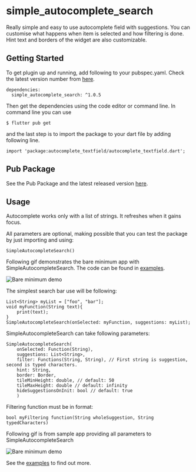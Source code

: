 # simple_autocomplete_search

Really simple and easy to use autocomplete field with suggestions. You can customise what happens when item is selected and how filtering is done. Hint text and borders of the widget are also customizable.

## Getting Started

To get plugin up and running, add following to your pubspec.yaml. Check the latest version number from [here](https://pub.dev/packages/simple_autocomplete_search).
```
dependencies:
  simple_autocomplete_search: ^1.0.5
```
Then get the dependencies using the code editor or command line. In command line you can use
```
$ flutter pub get
```
and the last step is to import the package to your dart file by adding following line.

```
import 'package:autocomplete_textfield/autocomplete_textfield.dart';
```
 ## Pub Package
 See the Pub Package and the latest released version [here](https://pub.dev/packages/simple_autocomplete_search).

## Usage

Autocomplete works only with a list of strings. It refreshes when it gains focus.

All parameters are optional, making possible that you can test the package by just importing and using:
```
SimpleAutocompleteSearch()
```
Following gif demonstrates the bare minimum app with SimpleAutocompleteSearch. The code can be found in [examples](https://github.com/paivanjerry/simple_autocomplete_search/blob/master/example/bare_minimum/lib/main.dart).

![Bare minimum demo](https://github.com/paivanjerry/simple_autocomplete_search/blob/master/demo_bare_minimum.gif)

The simplest search bar use will be following:
```
List<String> myList = ["foo", "bar"];
void myFunction(String text){
    print(text);
}
SimpleAutocompleteSearch(onSelected: myFunction, suggestions: myList);
```

SimpleAutocompleteSearch can take following parameters:
```
SimpleAutocompleteSearch(
    onSelected: Function(String),
    suggestions: List<String>,
    filter: Functions(String, String), // First string is suggestion, second is typed characters.
    hint: String,
    border: Border,
    tileMinHeight: double, // default: 50
    tileMaxHeight: double // default: infinity
    hideSuggestionsOnInit: bool // default: true
    )
```
Filtering function must be in format:
```
bool myFiltering function(String wholeSuggestion, String typedCharacters)
```
Following gif is from sample app providing all parameters to SimpleAutocompleteSearch

![Bare minimum demo](https://github.com/paivanjerry/simple_autocomplete_search/blob/master/demo_whole.gif)

See the [examples](https://github.com/paivanjerry/simple_autocomplete_search/blob/master/example) to find out more.